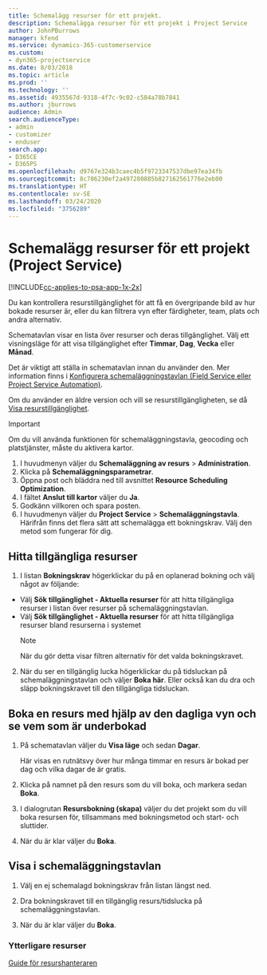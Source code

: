 ```yaml
---
title: Schemalägg resurser för ett projekt.
description: Schemalägga resurser för ett projekt i Project Service
author: JohnPBurrows
manager: kfend
ms.service: dynamics-365-customerservice
ms.custom:
- dyn365-projectservice
ms.date: 8/03/2018
ms.topic: article
ms.prod: ''
ms.technology: ''
ms.assetid: 4935567d-9318-4f7c-9c02-c584a78b7841
ms.author: jburrows
audience: Admin
search.audienceType:
- admin
- customizer
- enduser
search.app:
- D365CE
- D365PS
ms.openlocfilehash: d9767e324b3caec4b5f9723347537dbe97ea34fb
ms.sourcegitcommit: 8c786230ef2a497280885b827162561776e2eb00
ms.translationtype: HT
ms.contentlocale: sv-SE
ms.lasthandoff: 03/24/2020
ms.locfileid: "3756289"
---
```

# <a name="schedule-resources-for-a-project-project-service"></a>Schemalägg resurser för ett projekt (Project Service)

[!INCLUDE[cc-applies-to-psa-app-1x-2x](../includes/cc-applies-to-psa-app-1x-2x.md)]

Du kan kontrollera resurstillgänglighet för att få en övergripande bild av hur bokade resurser är, eller du kan filtrera vyn efter färdigheter, team, plats och andra alternativ.  
  
Schematavlan visar en lista över resurser och deras tillgänglighet. Välj ett visningsläge för att visa tillgänglighet efter **Timmar**, **Dag**, **Vecka** eller **Månad**.  
  
Det är viktigt att ställa in schematavlan innan du använder den. Mer information finns i [Konfigurera schemaläggningstavlan (Field Service eller Project Service Automation)](../field-service/configure-schedule-board.md).
  
Om du använder en äldre version och vill se resurstillgängligheten, se då [Visa resurstillgänglighet](../project-service/view-resource-availability.md).  

> [!IMPORTANT]
>  Om du vill använda funktionen för schemaläggningstavla, geocoding och platstjänster, måste du aktivera kartor.  
> 
> 1. I huvudmenyn väljer du **Schemaläggning av resurs** > **Administration**.  
> 2. Klicka på **Schemaläggningsparametrar**.  
> 3. Öppna post och bläddra ned till avsnittet **Resource Scheduling Optimization**.  
> 4. I fältet **Anslut till kartor** väljer du **Ja**.  
> 5. Godkänn villkoren och spara posten.  
> 6. I huvudmenyn väljer du **Project Service** > **Schemaläggningstavla**. Härifrån finns det flera sätt att schemalägga ett bokningskrav. Välj den metod som fungerar för dig.
  
## <a name="find-available-resources"></a>Hitta tillgängliga resurser

1.  I listan **Bokningskrav** högerklickar du på en oplanerad bokning och välj något av följande:  
  
- Välj **Sök tillgänglighet - Aktuella resurser** för att hitta tillgängliga resurser i listan över resurser på schemaläggningstavlan.  
- Välj **Sök tillgänglighet - Aktuella resurser** för att hitta tillgängliga resurser bland resurserna i systemet  
   > [!NOTE]
   >  När du gör detta visar filtren alternativ för det valda bokningskravet.  
  
2. När du ser en tillgänglig lucka högerklickar du på tidsluckan på schemaläggningstavlan och väljer **Boka här**. Eller också kan du dra och släpp bokningskravet till den tillgängliga tidsluckan.  
  

## <a name="book-a-resource-using-the-daily-view-and-find-whos-under-booked"></a>Boka en resurs med hjälp av den dagliga vyn och se vem som är underbokad
  
1.  På schematavlan väljer du **Visa läge** och sedan **Dagar**.  
  
    Här visas en rutnätsvy över hur många timmar en resurs är bokad per dag och vilka dagar de är gratis.  
  
2.  Klicka på namnet på den resurs som du vill boka, och markera sedan **Boka**.  
  
3.  I dialogrutan **Resursbokning (skapa)** väljer du det projekt som du vill boka resursen för, tillsammans med bokningsmetod och start- och sluttider.  
  
4.  När du är klar väljer du **Boka**.  
  
## <a name="view-to-the-schedule-board"></a>Visa i schemaläggningstavlan
  
1.  Välj en ej schemalagd bokningskrav från listan längst ned.  
  
2.  Dra bokningskravet till en tillgänglig resurs/tidslucka på schemaläggningstavlan.  
  
3.  När du är klar väljer du **Boka**.  
  
### <a name="additional-resources"></a>Ytterligare resurser  
 [Guide för resurshanteraren](../project-service/resource-manager-guide.md)
